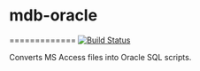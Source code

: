 # mdb-oracle
=============
[![Build Status](https://travis-ci.org/codemumbler/mdb-oracle.svg?branch=master)](https://travis-ci.org/codemumbler/mdb-oracle)

Converts MS Access files into Oracle SQL scripts.
